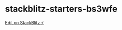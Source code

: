 # stackblitz-starters-bs3wfe

[Edit on StackBlitz ⚡️](https://stackblitz.com/edit/stackblitz-starters-bs3wfe)